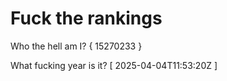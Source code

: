 # Fuck the rankings

Who the hell am I?
{ 15270233 }

What fucking year is it?
[ 2025-04-04T11:53:20Z ]

